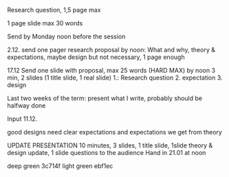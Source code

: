 Research question, 1,5 page max

1 page slide max 30 words

Send by  Monday noon before the session


2.12. send one pager research proposal by noon: What and why, theory & expectations, maybe design but not necessary, 1 page enough

17.12 Send one slide with proposal, max 25 words (HARD MAX) by noon 3 min, 2 slides (1 title slide, 1 real slide)
1.: Research question
2. expectation
3. design


Last two weeks of the term: present what I write, probably should be halfway done


Input 11.12. 

good designs need clear expectations and expectations we get from theory




UPDATE PRESENTATION
10 minutes, 3 slides, 1 title slide, 1slide theory & design update, 1 slide questions to the audience
Hand in 21.01 at noon



deep green 3c714f
light green ebf1ec
